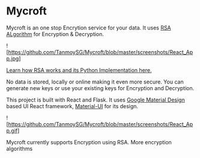 # Mycroft 
 
Mycroft is an one stop Encrytion service for your data. It uses [RSA ALgorithm](https://en.wikipedia.org/wiki/RSA_(cryptosystem)) for Encryption & Decryption.

![https://github.com/TanmoySG/Mycroft/blob/master/screenshots/React_App.jpg]

[Learn how RSA works and its Python Implementation here.](https://github.com/TanmoySG/Cryptography-Algorithm/tree/master/RSA-Algorithm) 

No data is stored, locally or online making it even more secure. You can generate new keys or use your existing keys for Encryption and Decryption.

This project is built with React and Flask. It uses [Google Material Design](https://material.io/) based UI React framework, [Material-UI](https://material-ui.com/) for its design.

![https://github.com/TanmoySG/Mycroft/blob/master/screenshots/React_App.gif]

Mycroft currently supports Encryption using RSA. More encryption algorithms
